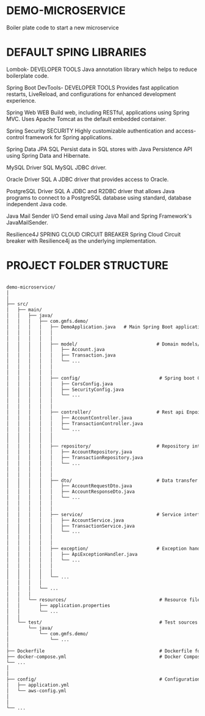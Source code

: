 # DEMO-MICROSERVICE
Boiler plate code to start a new microservice

# DEFAULT SPING LIBRARIES

Lombok- DEVELOPER TOOLS
Java annotation library which helps to reduce boilerplate code.

Spring Boot DevTools- DEVELOPER TOOLS
Provides fast application restarts, LiveReload, and configurations for enhanced development experience.

Spring Web WEB
Build web, including RESTful, applications using Spring MVC. Uses Apache Tomcat as the default embedded container.

Spring Security SECURITY
Highly customizable authentication and access-control framework for Spring applications.

Spring Data JPA SQL
Persist data in SQL stores with Java Persistence API using Spring Data and Hibernate.

MySQL Driver SQL
MySQL JDBC driver.

Oracle Driver SQL
A JDBC driver that provides access to Oracle.

PostgreSQL Driver SQL
A JDBC and R2DBC driver that allows Java programs to connect to a PostgreSQL database using standard, database independent Java code.

Java Mail Sender I/O
Send email using Java Mail and Spring Framework's JavaMailSender.

Resilience4J SPRING CLOUD CIRCUIT BREAKER
Spring Cloud Circuit breaker with Resilience4j as the underlying implementation.

# PROJECT FOLDER STRUCTURE
```md

demo-microservice/
│
│
├── src/
│   ├── main/
│   │   ├── java/
│   │   │   ├── com.gmfs.demo/
│   │   │   │   ├── DemoApplication.java   # Main Spring Boot application class
│   │   │   │   │   
│   │   │   │   │
│   │   │   │   ├── model/                             # Domain models/entities
│   │   │   │   │   ├── Account.java
│   │   │   │   │   ├── Transaction.java
│   │   │   │   │   └── ...
│   │   │   │   │
│   │   │   │   │
│   │   │   │   ├── config/                             # Spring boot Configurations
│   │   │   │   │   ├── CorsConfig.java
│   │   │   │   │   ├── SecurityConfig.java
│   │   │   │   │   └── ...
│   │   │   │   │
│   │   │   │   │
│   │   │   │   ├── controller/                        # Rest api Enpoints 
│   │   │   │   │   ├── AccountController.java
│   │   │   │   │   ├── TransactionController.java
│   │   │   │   │   └── ...
│   │   │   │   │
│   │   │   │   │
│   │   │   │   ├── repository/                        # Repository interfaces (persistence)
│   │   │   │   │   ├── AccountRepository.java
│   │   │   │   │   ├── TransactionRepository.java
│   │   │   │   │   └── ...
│   │   │   │   │
│   │   │   │   │
│   │   │   │   ├── dto/                               # Data transfer objects  (request and response object)
│   │   │   │   │   ├── AccountRequestDto.java
│   │   │   │   │   ├── AccountResponseDto.java
│   │   │   │   │   └── ...
│   │   │   │   │
│   │   │   │   │
│   │   │   │   ├── service/                           # Service interfaces (business logic)
│   │   │   │   │   ├── AccountService.java
│   │   │   │   │   ├── TransactionService.java
│   │   │   │   │   └── ...
│   │   │   │   │
│   │   │   │   │
│   │   │   │   ├── exception/                         # Exception handling
│   │   │   │   │   ├── ApiExceptionHandler.java
│   │   │   │   │   └── ...
│   │   │   │   │
│   │   │   │   │
│   │   │   │   └── ...
│   │   │   │
│   │   │   └── ...
│   │   │
│   │   └── resources/                                  # Resource files (e.g., application properties)
│   │       ├── application.properties
│   │       └── ...
│   │
│   └── test/                                           # Test sources
│       └── java/
│           └── com.gmfs.demo/
│               └── ...
│
├── Dockerfile                                          # Dockerfile for containerization
├── docker-compose.yml                                  # Docker Compose file for local development
└── ...
│
│
├── config/                                             # Configuration files (e.g., Spring Boot, AWS)
│   ├── application.yml
│   └── aws-config.yml
│
│
└── ...

```